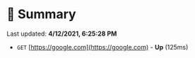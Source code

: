 # 📖 Summary
Last updated: **4/12/2021, 6:25:28 PM**

- `GET` [https://google.com](https://google.com) - **Up** (125ms)
